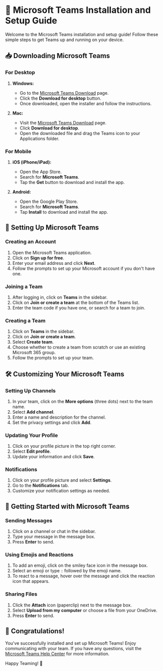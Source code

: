 # 📝 Microsoft Teams Installation and Setup Guide

Welcome to the Microsoft Teams installation and setup guide! Follow these simple steps to get Teams up and running on your device. 

## 📥 Downloading Microsoft Teams

### For Desktop

1. **Windows:**
    - Go to the [Microsoft Teams Download](https://www.microsoft.com/en-us/microsoft-teams/download-app) page.
    - Click the **Download for desktop** button.
    - Once downloaded, open the installer and follow the instructions.

2. **Mac:**
    - Visit the [Microsoft Teams Download](https://www.microsoft.com/en-us/microsoft-teams/download-app) page.
    - Click **Download for desktop**.
    - Open the downloaded file and drag the Teams icon to your Applications folder.

### For Mobile

1. **iOS (iPhone/iPad):**
    - Open the App Store.
    - Search for **Microsoft Teams**.
    - Tap the **Get** button to download and install the app.

2. **Android:**
    - Open the Google Play Store.
    - Search for **Microsoft Teams**.
    - Tap **Install** to download and install the app.

## 🔧 Setting Up Microsoft Teams

### Creating an Account

1. Open the Microsoft Teams application.
2. Click on **Sign up for free**.
3. Enter your email address and click **Next**.
4. Follow the prompts to set up your Microsoft account if you don't have one.

### Joining a Team

1. After logging in, click on **Teams** in the sidebar.
2. Click on **Join or create a team** at the bottom of the Teams list.
3. Enter the team code if you have one, or search for a team to join.

### Creating a Team

1. Click on **Teams** in the sidebar.
2. Click on **Join or create a team**.
3. Select **Create team**.
4. Choose whether to create a team from scratch or use an existing Microsoft 365 group.
5. Follow the prompts to set up your team.

## 🛠️ Customizing Your Microsoft Teams

### Setting Up Channels

1. In your team, click on the **More options** (three dots) next to the team name.
2. Select **Add channel**.
3. Enter a name and description for the channel.
4. Set the privacy settings and click **Add**.

### Updating Your Profile

1. Click on your profile picture in the top right corner.
2. Select **Edit profile**.
3. Update your information and click **Save**.

### Notifications

1. Click on your profile picture and select **Settings**.
2. Go to the **Notifications** tab.
3. Customize your notification settings as needed.

## 🤝 Getting Started with Microsoft Teams

### Sending Messages

1. Click on a channel or chat in the sidebar.
2. Type your message in the message box.
3. Press **Enter** to send.

### Using Emojis and Reactions

1. To add an emoji, click on the smiley face icon in the message box.
2. Select an emoji or type `:` followed by the emoji name.
3. To react to a message, hover over the message and click the reaction icon that appears.

### Sharing Files

1. Click the **Attach** icon (paperclip) next to the message box.
2. Select **Upload from my computer** or choose a file from your OneDrive.
3. Press **Enter** to send.

## 🎉 Congratulations!

You've successfully installed and set up Microsoft Teams! Enjoy communicating with your team. If you have any questions, visit the [Microsoft Teams Help Center](https://support.microsoft.com/en-us/teams) for more information.

Happy Teaming! 🎊
